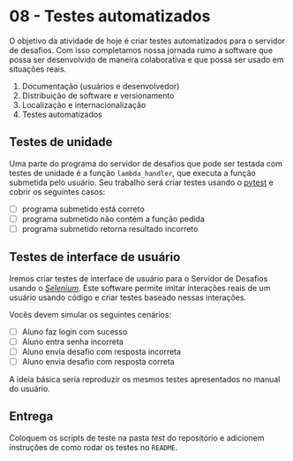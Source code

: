 # 08 - Testes automatizados

O objetivo da atividade de hoje é criar testes automatizados para o servidor de desafios. Com isso completamos nossa jornada rumo a software que possa ser desenvolvido de maneira colaborativa e que possa ser usado em situações reais. 

1. Documentação (usuários e desenvolvedor)
2. Distribuição de software e versionamento 
3. Localização e internacionalização
4. Testes automatizados

## Testes de unidade

Uma parte do programa do servidor de desafios que pode ser testada com testes de unidade é a função `lambda_handler`, que executa a função submetida pelo usuário. Seu trabalho será criar testes usando o [pytest](https://docs.pytest.org/en/latest/contents.html#toc) e cobrir  os seguintes casos:

- [ ] programa submetido está correto
- [ ] programa submetido não contém a função pedida
- [ ] programa submetido retorna resultado incorreto

## Testes de interface de usuário

Iremos criar testes de interface de usuário para o Servidor de Desafios usando o [*Selenium*](https://selenium-python.readthedocs.io/). Este software permite imitar interações reais de um usuário usando código e criar testes baseado nessas interações. 

Vocês devem simular os seguintes cenários:

- [ ] Aluno faz login com sucesso
- [ ] Aluno entra senha incorreta
- [ ] Aluno envia desafio com resposta incorreta
- [ ] Aluno envia desafio com resposta correta

A ideia básica seria reproduzir os mesmos testes apresentados no manual do usuário.

## Entrega

Coloquem os scripts de teste na pasta *test* do repositório e adicionem instruções de como rodar os testes no `README`.
